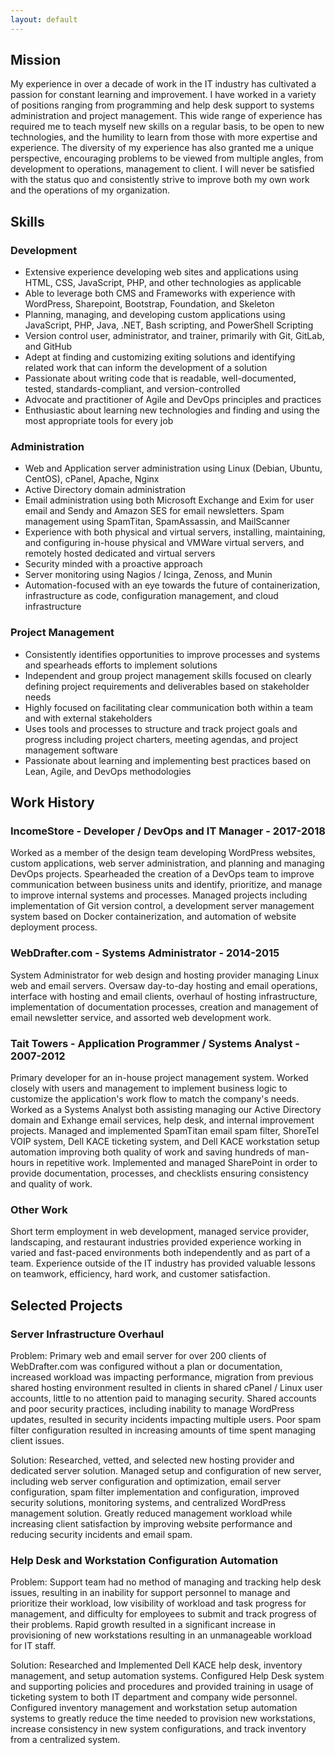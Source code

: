 ```yaml
---
layout: default
---
```

## Mission

My experience in over a decade of work in the IT industry has cultivated a passion for constant learning and improvement.  I have worked in a variety of positions ranging from programming and help desk support to systems administration and project management.  This wide range of experience has required me to teach myself new skills on a regular basis, to be open to new technologies, and the humility to learn from those with more expertise and experience.  The diversity of my experience has also granted me a unique perspective, encouraging problems to be viewed from multiple angles, from development to operations, management to client.  I will never be satisfied with the status quo and consistently strive to improve both my own work and the operations of my organization.

## Skills

### Development
 * Extensive experience developing web sites and applications using HTML, CSS, JavaScript, PHP, and other technologies as applicable
 * Able to leverage both CMS and Frameworks with experience with WordPress, Sharepoint, Bootstrap, Foundation, and Skeleton
 * Planning, managing, and developing custom applications using JavaScript, PHP, Java, .NET, Bash scripting, and PowerShell Scripting
 * Version control user, administrator, and trainer, primarily with Git, GitLab, and GitHub
 * Adept at finding and customizing exiting solutions and identifying related work that can inform the development of a solution
 * Passionate about writing code that is readable, well-documented, tested, standards-compliant, and version-controlled
 * Advocate and practitioner of Agile and DevOps principles and practices
 * Enthusiastic about learning new technologies and finding and using the most appropriate tools for every job

### Administration
 * Web and Application server administration using Linux (Debian, Ubuntu, CentOS), cPanel, Apache, Nginx
 * Active Directory domain administration
 * Email administration using both Microsoft Exchange and Exim for user email and Sendy and Amazon SES for email newsletters. Spam management using SpamTitan, SpamAssassin, and MailScanner
 * Experience with both physical and virtual servers, installing, maintaining, and configuring in-house physical and VMWare virtual servers, and remotely hosted dedicated and virtual servers
 * Security minded with a proactive approach
 * Server monitoring using Nagios / Icinga, Zenoss, and Munin
 * Automation-focused with an eye towards the future of containerization, infrastructure as code, configuration management, and cloud infrastructure

### Project Management
 * Consistently identifies opportunities to improve processes and systems and spearheads efforts to implement solutions
 * Independent and group project management skills focused on clearly defining project requirements and deliverables based on stakeholder needs
 * Highly focused on facilitating clear communication both within a team and with external stakeholders
 * Uses tools and processes to structure and track project goals and progress including project charters, meeting agendas, and project management software
 * Passionate about learning and implementing best practices based on Lean, Agile, and DevOps methodologies

## Work History

### IncomeStore - Developer / DevOps and IT Manager - 2017-2018

Worked as a member of the design team developing WordPress websites, custom applications, web server administration, and planning and managing DevOps projects. Spearheaded the creation of a DevOps team to improve communication between business units and identify, prioritize, and manage to improve internal systems and processes. Managed projects including implementation of Git version control, a development server management system based on Docker containerization, and automation of website deployment process.

### WebDrafter.com - Systems Administrator - 2014-2015

System Administrator for web design and hosting provider managing Linux web and email servers. Oversaw day-to-day hosting and email operations, interface with hosting and email clients, overhaul of hosting infrastructure, implementation of documentation processes, creation and management of email newsletter service, and assorted web development work.

### Tait Towers - Application Programmer / Systems Analyst - 2007-2012

Primary developer for an in-house project management system. Worked closely with users and management to implement business logic to customize the application's work flow to match the company's needs. Worked as a Systems Analyst both assisting managing our Active Directory domain and Exhange email services, help desk, and internal improvement projects. Managed and implemented SpamTitan email spam filter, ShoreTel VOIP system, Dell KACE ticketing system, and Dell KACE workstation setup automation improving both quality of work and saving hundreds of man-hours in repetitive work. Implemented and managed SharePoint in order to provide documentation, processes, and checklists ensuring consistency and quality of work.

### Other Work

Short term employment in web development, managed service provider, landscaping, and restaurant industries provided experience working in varied and fast-paced environments both independently and as part of a team. Experience outside of the IT industry has provided valuable lessons on teamwork, efficiency, hard work, and customer satisfaction.


## Selected Projects

### Server Infrastructure Overhaul

Problem: Primary web and email server for over 200 clients of WebDrafter.com was configured without a plan or documentation, increased workload was impacting performance, migration from previous shared hosting environment resulted in clients in shared cPanel / Linux user accounts, little to no attention paid to managing security. Shared accounts and poor security practices, including inability to manage WordPress updates, resulted in security incidents impacting multiple users. Poor spam filter configuration resulted in increasing amounts of time spent managing client issues.

Solution: Researched, vetted, and selected new hosting provider and dedicated server solution. Managed setup and configuration of new server, including web server configuration and optimization, email server configuration, spam filter implementation and configuration, improved security solutions, monitoring systems, and centralized WordPress management solution. Greatly reduced management workload while increasing client satisfaction by improving website performance and reducing security incidents and email spam.

### Help Desk and Workstation Configuration Automation

Problem: Support team had no method of managing and tracking help desk issues, resulting in an inability for support personnel to manage and prioritize their workload, low visibility of workload and task progress for management, and difficulty for employees to submit and track progress of their problems.  Rapid growth resulted in a significant increase in provisioning of new workstations resulting in an unmanageable workload for IT staff.

Solution: Researched and Implemented Dell KACE help desk, inventory management, and setup automation systems.  Configured Help Desk system and supporting policies and procedures and provided training in usage of ticketing system to both IT department and company wide personnel.  Configured inventory management and workstation setup automation systems to greatly reduce the time needed to provision new workstations, increase consistency in new system configurations, and track inventory from a centralized system.